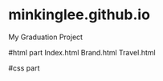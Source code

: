 # minkinglee.github.io
My Graduation Project

#html part
Index.html
Brand.html
Travel.html

#css part
